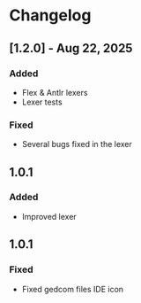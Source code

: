 # Changelog

## [1.2.0] - Aug 22, 2025
### Added
- Flex & Antlr lexers
- Lexer tests
### Fixed
- Several bugs fixed in the lexer

## 1.0.1
### Added
- Improved lexer

## 1.0.1
### Fixed
- Fixed gedcom files IDE icon
